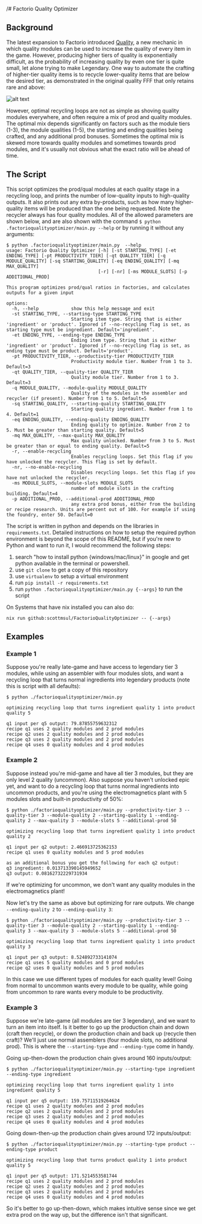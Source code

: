 /# Factorio Quality Optimizer

## Background

The latest expansion to Factorio introduced [Quality](https://factorio.com/blog/post/fff-375), a new mechanic in which quality modules can be used to increase the quality of every item in the game.
However, producing higher tiers of quality is exponentially difficult, as the probability of increasing quality by even one tier is quite small, let alone trying to make Legendary.
One way to automate the crafting of higher-tier quality items is to recycle lower-quality items that are below the desired tier, as demonstrated in the original quality FFF that only retains rare and above:

![alt text](fff-375-quality-recycling.jpg)

However, optimal recycling loops are not as simple as shoving quality modules everywhere, and often require a mix of prod and quality modules.
The optimal mix depends significantly on factors such as the module tiers (1-3), the module qualities (1-5), the starting and ending qualities being crafted, and any additional prod bonuses.
Sometimes the optimal mix is skewed more towards quality modules and sometimes towards prod modules, and it's usually not obvious what the exact ratio will be ahead of time.

## The Script

This script optimizes the prod/qual modules at each quality stage in a recycling loop, and prints the number of low-quality inputs to high-quality outputs.
It also prints out any extra by-products, such as how many higher-quality items will be produced than the one being requested.
Note the recycler always has four quality modules.
All of the allowed parameters are shown below, and are also shown with the command `$ python .factorioqualityoptimizer/main.py --help` or by running it without any arguments:

```
$ python .factorioqualityoptimizer/main.py  --help
usage: Factorio Quality Optimizer [-h] [-st STARTING_TYPE] [-et ENDING_TYPE] [-pt PRODUCTIVITY_TIER] [-qt QUALITY_TIER] [-q MODULE_QUALITY] [-sq STARTING_QUALITY] [-eq ENDING_QUALITY] [-mq MAX_QUALITY]
                                  [-r] [-nr] [-ms MODULE_SLOTS] [-p ADDITIONAL_PROD]

This program optimizes prod/qual ratios in factories, and calculates outputs for a given input

options:
  -h, --help            show this help message and exit
  -st STARTING_TYPE, --starting-type STARTING_TYPE
                        Starting item type. String that is either 'ingredient' or 'product'. Ignored if --no-recycling flag is set, as starting type must be ingredient. Default='ingredient'.
  -et ENDING_TYPE, --ending-type ENDING_TYPE
                        Ending item type. String that is either 'ingredient' or 'product'. Ignored if --no-recycling flag is set, as ending type must be product. Default='product'.
  -pt PRODUCTIVITY_TIER, --productivity-tier PRODUCTIVITY_TIER
                        Productivity module tier. Number from 1 to 3. Default=3
  -qt QUALITY_TIER, --quality-tier QUALITY_TIER
                        Quality module tier. Number from 1 to 3. Default=3
  -q MODULE_QUALITY, --module-quality MODULE_QUALITY
                        Quality of the modules in the assembler and recycler (if present). Number from 1 to 5. Default=5
  -sq STARTING_QUALITY, --starting-quality STARTING_QUALITY
                        Starting quality ingredient. Number from 1 to 4. Default=1
  -eq ENDING_QUALITY, --ending-quality ENDING_QUALITY
                        Ending quality to optimize. Number from 2 to 5. Must be greater than starting quality. Default=5
  -mq MAX_QUALITY, --max-quality MAX_QUALITY
                        Max quality unlocked. Number from 3 to 5. Must be greater than or equal to ending quality. Default=5
  -r, --enable-recycling
                        Enables recycling loops. Set this flag if you have unlocked the recycler. This flag is set by default.
  -nr, --no-enable-recycling
                        Disables recycling loops. Set this flag if you have not unlocked the recycler.
  -ms MODULE_SLOTS, --module-slots MODULE_SLOTS
                        number of module slots in the crafting building. Default=4
  -p ADDITIONAL_PROD, --additional-prod ADDITIONAL_PROD
                        any extra prod bonus, either from the building or recipe research. Units are percent out of 100. For example if using the foundry, enter 50. Default=0
```

The script is written in python and depends on the libraries in `requirements.txt`.
Detailed instructions on how to setup the required python environment is beyond the scope of this README, but if you're new to Python and want to run it, I would recommend the following steps:
1. search "how to install python {windows/mac/linux}" in google and get python available in the terminal or powershell.
2. use `git clone` to get a copy of this repository
3. use `virtualenv` to setup a virtual environment
4. run `pip install -r requirements.txt`
5. run `python .factorioqualityoptimizer/main.py {--args}` to run the script

On Systems that have nix installed you can also do:

`nix run github:scottmsul/FactorioQualityOptimizer -- {--args}`

## Examples

### Example 1

Suppose you're really late-game and have access to legendary tier 3 modules, while using an assembler with four modules slots, and want a recycling loop that turns normal ingredients into legendary products (note this is script with all defaults):

```
$ python ./factorioqualityoptimizer/main.py 

optimizing recycling loop that turns ingredient quality 1 into product quality 5

q1 input per q5 output: 79.87855759632312
recipe q1 uses 2 quality modules and 2 prod modules
recipe q2 uses 2 quality modules and 2 prod modules
recipe q3 uses 2 quality modules and 2 prod modules
recipe q4 uses 0 quality modules and 4 prod modules
```

### Example 2

Suppose instead you're mid-game and have all tier 3 modules, but they are only level 2 quality (uncommon). Also suppose you haven't unlocked epic yet, and want to do a recycling loop that turns normal ingredients into uncommon products, and you're using the electromagnetics plant with 5 modules slots and built-in productivity of 50%:

```
$ python ./factorioqualityoptimizer/main.py --productivity-tier 3 --quality-tier 3 --module-quality 2 --starting-quality 1 --ending-quality 2 --max-quality 3 --module-slots 5 --additional-prod 50

optimizing recycling loop that turns ingredient quality 1 into product quality 2

q1 input per q2 output: 2.466913725362153
recipe q1 uses 0 quality modules and 5 prod modules

as an additional bonus you get the following for each q2 output:
q3 ingredient: 0.013713390145949652
q3 output: 0.08162732229731934
```

If we're optimizing for uncommon, we don't want any quality modules in the electromagnetics plant!

Now let's try the same as above but optimizing for rare outputs. We change `--ending-quality 2` to `--ending-quality 3`:
```
$ python ./factorioqualityoptimizer/main.py --productivity-tier 3 --quality-tier 3 --module-quality 2 --starting-quality 1 --ending-quality 3 --max-quality 3 --module-slots 5 --additional-prod 50

optimizing recycling loop that turns ingredient quality 1 into product quality 3

q1 input per q3 output: 8.524892733141074
recipe q1 uses 5 quality modules and 0 prod modules
recipe q2 uses 0 quality modules and 5 prod modules
```

In this case we use different types of modules for each quality level!
Going from normal to uncommon wants every module to be quality, while going from uncommon to rare wants every module to be productivity.

### Example 3

Suppose we're late-game (all modules are tier 3 legendary), and we want to turn an item into itself. Is it better to go up the production chain and down (craft then recycle), or down the production chain and back up (recycle then craft)? We'll just use normal assemblers (four module slots, no additional prod). This is where the `--starting-type` and `--ending-type` come in handy.

Going up-then-down the production chain gives around 160 inputs/output:

```
$ python ./factorioqualityoptimizer/main.py --starting-type ingredient --ending-type ingredient

optimizing recycling loop that turns ingredient quality 1 into ingredient quality 5

q1 input per q5 output: 159.75711519264624
recipe q1 uses 2 quality modules and 2 prod modules
recipe q2 uses 2 quality modules and 2 prod modules
recipe q3 uses 2 quality modules and 2 prod modules
recipe q4 uses 0 quality modules and 4 prod modules
```

Going down-then-up the production chain gives around 172 inputs/output:

```
$ python ./factorioqualityoptimizer/main.py --starting-type product --ending-type product

optimizing recycling loop that turns product quality 1 into product quality 5

q1 input per q5 output: 171.5214553581744
recipe q1 uses 2 quality modules and 2 prod modules
recipe q2 uses 2 quality modules and 2 prod modules
recipe q3 uses 2 quality modules and 2 prod modules
recipe q4 uses 0 quality modules and 4 prod modules
```

So it's better to go up-then-down, which makes intuitive sense since we get extra prod on the way up, but the difference isn't that significant.
